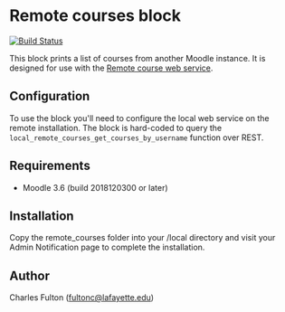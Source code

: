 Remote courses block
===========================

[![Build Status](https://travis-ci.org/LafColITS/moodle-block_remote_courses.svg?branch=master)](https://travis-ci.org/LafColITS/moodle-block_remote_courses)

This block prints a list of courses from another Moodle instance. It is designed for use with the [Remote course web service](https://github.com/LafColITS/moodle-local_remote_courses).

Configuration
-------------
To use the block you'll need to configure the local web service on the remote installation. The block is hard-coded to query the `local_remote_courses_get_courses_by_username` function over REST.

Requirements
------------
- Moodle 3.6 (build 2018120300 or later)

Installation
------------
Copy the remote_courses folder into your /local directory and visit your Admin Notification page to complete the installation.

Author
------
Charles Fulton (fultonc@lafayette.edu)
